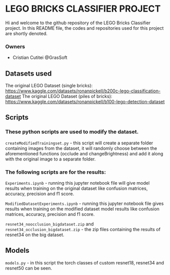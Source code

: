 # LEGO BRICKS CLASSIFIER PROJECT
Hi and welcome to the github repository of the LEGO Bricks Classifier project. 
In this README file, the codes and repositories used for this project are shortly denoted.

### Owners 
- Cristian Cutitei @GrasSoft


## Datasets used

The original LEGO Dataset (single bricks): https://www.kaggle.com/datasets/ronanpickell/b200c-lego-classification-dataset
The original LEGO Dataset (piles of bricks): https://www.kaggle.com/datasets/ronanpickell/b100-lego-detection-dataset

## Scripts

### These python scripts are used to modify the dataset.

`createModifiedTrainingset.py` - this script will create a separate folder containing images from the dataset, it will randomly choose between the aforementioned functions (occlude and changeBrightness) and add it along with the original image to a separate folder.

### The following scripts are for the results:

`Experiments.ipynb` - running this jupyter notebook file will give model results when training on the original dataset like confusion matrices, accuracy, precision and f1 score.

`ModifiedDatasetExperiments.ipynb` - running this jupyter notebook file gives results when training on the modified dataset model results like confusion matrices, accuracy, precision and f1 score.

`resnet34_noocclusion_bigdataset.zip` and `resnet34_occlusion_bigdataset.zip` - the zip files containing the results of resnet34 on the big dataset.

## Models
`models.py` - in this script the torch classes of custom resnet18, resnet34 and resnet50 can be seen.
